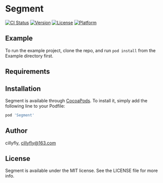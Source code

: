 # Segment

[![CI Status](https://img.shields.io/travis/cillyfly/Segment.svg?style=flat)](https://travis-ci.org/cillyfly/Segment)
[![Version](https://img.shields.io/cocoapods/v/Segment.svg?style=flat)](https://cocoapods.org/pods/Segment)
[![License](https://img.shields.io/cocoapods/l/Segment.svg?style=flat)](https://cocoapods.org/pods/Segment)
[![Platform](https://img.shields.io/cocoapods/p/Segment.svg?style=flat)](https://cocoapods.org/pods/Segment)

## Example

To run the example project, clone the repo, and run `pod install` from the Example directory first.

## Requirements

## Installation

Segment is available through [CocoaPods](https://cocoapods.org). To install
it, simply add the following line to your Podfile:

```ruby
pod 'Segment'
```

## Author

cillyfly, cillyfly@163.com

## License

Segment is available under the MIT license. See the LICENSE file for more info.
